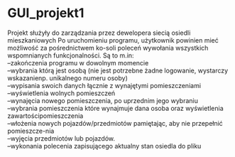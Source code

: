 <h1>GUI_projekt1</h1>
<p>Projekt  służyły do zarządzania przez dewelopera siecią osiedli mieszkaniowych
Po uruchomieniu programu, użytkownik powinien mieć możliwość za pośrednictwem ko-soli poleceń wywołania wszystkich wspomnianych funkcjonalności. Są to m.in:<br>
–zakończenia programu w dowolnym momencie<br>
–wybrania którą jest osobą (nie jest potrzebne żadne logowanie, wystarczy wskazanienp. unikalnego numeru osoby)<br>
–wypisania swoich danych łącznie z wynajętymi pomieszczeniami<br>
–wyświetlenia wolnych pomieszczeń<br>
–wynajęcia nowego pomieszczenia, po uprzednim jego wybraniu<br>
–wybrania pomieszczenia które wynajmuje dana osoba oraz wyświetlenia zawartościpomieszczenia<br>
–włożenia nowych pojazdów/przedmiotów pamiętając, aby nie przepełnić pomieszcze-nia<br>
–wyjęcia przedmiotów lub pojazdów.<br>
–wykonania polecenia zapisującego aktualny stan osiedla do pliku<br>
  </p>

